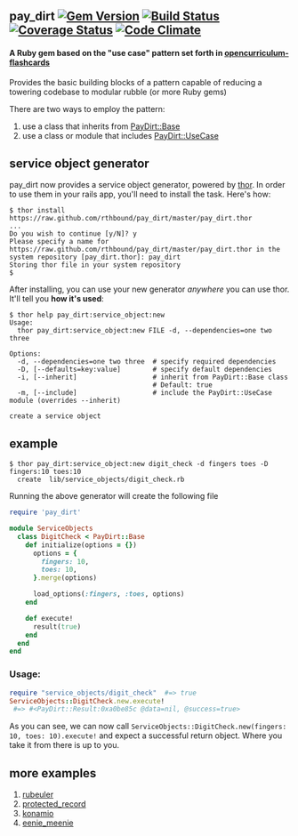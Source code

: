 ## pay_dirt [![Gem Version](https://badge.fury.io/rb/pay_dirt.png)](http://badge.fury.io/rb/pay_dirt) [![Build Status](https://travis-ci.org/rthbound/pay_dirt.png?branch=master)](https://travis-ci.org/rthbound/pay_dirt) [![Coverage Status](https://coveralls.io/repos/rthbound/pay_dirt/badge.png?branch=master)](https://coveralls.io/r/rthbound/pay_dirt?branch=master) [![Code Climate](https://codeclimate.com/github/rthbound/pay_dirt.png)](https://codeclimate.com/github/rthbound/pay_dirt)

#### A Ruby gem based on the "use case" pattern set forth in [opencurriculum-flashcards](https://github.com/isotope11/opencurriculum-flashcards)

Provides the basic building blocks of a pattern capable of reducing a towering codebase to modular rubble (or more Ruby gems)

There are two ways to employ the pattern:

1. use a class that inherits from [PayDirt::Base](https://github.com/rthbound/pay_dirt/blob/master/test/unit/pay_dirt/base_test.rb#L6-L24)
2. use a class or module that includes [PayDirt::UseCase](https://github.com/rthbound/pay_dirt/blob/master/test/unit/pay_dirt/use_case_test.rb#L6-L26)

service object generator
------------------------
pay_dirt now provides a service object generator,
powered by [thor](https://github.com/erikhuda/thor).
In order to use them in your rails app, you'll need to install the task. Here's how:

```
$ thor install https://raw.github.com/rthbound/pay_dirt/master/pay_dirt.thor
...
Do you wish to continue [y/N]? y
Please specify a name for https://raw.github.com/rthbound/pay_dirt/master/pay_dirt.thor in the system repository [pay_dirt.thor]: pay_dirt
Storing thor file in your system repository
$
```

After installing, you can use your new generator *anywhere* you can use thor. It'll tell you **how it's used**:

```
$ thor help pay_dirt:service_object:new
Usage:
  thor pay_dirt:service_object:new FILE -d, --dependencies=one two three

Options:
  -d, --dependencies=one two three  # specify required dependencies
  -D, [--defaults=key:value]        # specify default dependencies
  -i, [--inherit]                   # inherit from PayDirt::Base class
                                    # Default: true
  -m, [--include]                   # include the PayDirt::UseCase module (overrides --inherit)

create a service object
```

example
-------
```
$ thor pay_dirt:service_object:new digit_check -d fingers toes -D fingers:10 toes:10
  create  lib/service_objects/digit_check.rb
```

Running the above generator will create the following file

```ruby
require 'pay_dirt'

module ServiceObjects
  class DigitCheck < PayDirt::Base
    def initialize(options = {})
      options = {
        fingers: 10,
        toes: 10,
      }.merge(options)

      load_options(:fingers, :toes, options)
    end

    def execute!
      result(true)
    end
  end
end
```

### Usage:
```ruby
require "service_objects/digit_check"  #=> true
ServiceObjects::DigitCheck.new.execute!
 #=> #<PayDirt::Result:0xa0be85c @data=nil, @success=true>
```
As you can see, we can now call `ServiceObjects::DigitCheck.new(fingers: 10, toes: 10).execute!`
and expect a successful return object. Where you take it from there is up to you.

more examples
-------------
1. [rubeuler](https://github.com/rthbound/rubeuler)
2. [protected_record](https://github.com/rthbound/protected_record)
3. [konamio](https://github.com/rthbound/konamio)
4. [eenie_meenie](https://github.com/rthbound/eenie_meenie)
